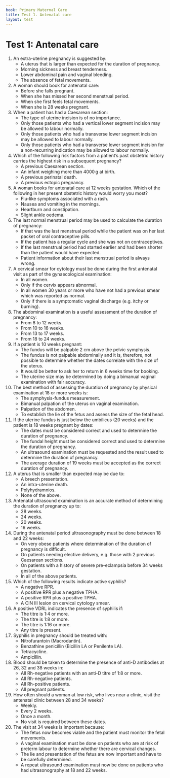 ```yaml
---
book: Primary Maternal Care
title: Test 1. Antenatal care
layout: test
---
```


# Test 1: Antenatal care

1.	An extra-uterine pregnancy is suggested by:
	-	A uterus that is larger than expected for the duration of pregnancy.
	-	Morning sickness and breast tenderness.
	+	Lower abdominal pain and vaginal bleeding.
	-	The absence of fetal movements.
2.	A woman should book for antenatal care:
	-	Before she falls pregnant.
	+	When she has missed her second menstrual period.
	-	When she first feels fetal movements.
	-	When she is 28 weeks pregnant.
3.	When a patient has had a Caesarean section:
	-	The type of uterine incision is of no importance.
	-	Only those patients who had a vertical lower segment incision may be allowed to labour normally.
	-	Only those patients who had a transverse lower segment incision may be allowed to labour normally.
	+	Only those patients who had a transverse lower segment incision for a non-recurring indication may be allowed to labour normally.
4.	Which of the following risk factors from a patient’s past obstetric history carries the highest risk in a subsequent pregnancy?
	-	A previous Caesarean section.
	-	An infant weighing more than 4000 g at birth.
	+	A previous perinatal death.
	-	A previous ectopic pregnancy.
5.	A woman books for antenatal care at 12 weeks gestation. Which of the following in her present obstetric history would worry you most?
	+	Flu-like symptoms associated with a rash.
	-	Nausea and vomiting in the mornings.
	-	Heartburn and constipation.
	-	Slight ankle oedema.
6.	The last normal menstrual period may be used to calculate the duration of pregnancy:
	-	If that was the last menstrual period while the patient was on her last packet of oral contraceptive pills.
	+	If the patient has a regular cycle and she was not on contraceptives.
	-	If the last menstrual period had started earlier and had been shorter than the patient would have expected.
	-	Patient information about their last menstrual period is always wrong.
7.	A cervical smear for cytology must be done during the first antenatal visit as part of the gynaecological examination:
	-	In all women.
	-	Only if the cervix appears abnormal.
	+	In all women 30 years or more who have not had a previous smear which was reported as normal.
	-	Only if there is a symptomatic vaginal discharge (e.g. itchy or burning).
8.	The abdominal examination is a useful assessment of the duration of pregnancy:
	-	From 8 to 12 weeks.
	-	From 10 to 16 weeks.
	+	From 13 to 17 weeks.
	-	From 18 to 24 weeks.
9.	If a patient is 10 weeks pregnant:
	-	The fundus will be palpable 2 cm above the pelvic symphysis.
	-	The fundus is not palpable abdominally and it is, therefore, not possible to determine whether the dates correlate with the size of the uterus.
	-	It would be better to ask her to return in 6 weeks time for booking.
	+	The uterine size may be determined by doing a bimanual vaginal examination with fair accuracy.
10.	The best method of assessing the duration of pregnancy by physical examination at 18 or more weeks is:
	+	The symphysis-fundus measurement.
	-	Bimanual palpation of the uterus on vaginal examination.
	-	Palpation of the abdomen.
	-	To establish the lie of the fetus and assess the size of the fetal head.
11.	If the uterine fundus is just below the umbilicus (20 weeks) and the patient is 18 weeks pregnant by dates:
	+	The dates must be considered correct and used to determine the duration of pregnancy.
	-	The fundal height must be considered correct and used to determine the duration of pregnancy.
	-	An ultrasound examination must be requested and the result used to determine the duration of pregnancy.
	-	The average duration of 19 weeks must be accepted as the correct duration of pregnancy.
12.	A uterus that is smaller than expected may be due to:
	-	A breech presentation.
	+	An intra-uterine death.
	-	Polyhydramnios.
	-	None of the above.
13.	Antenatal ultrasound examination is an accurate method of determining the duration of pregnancy up to:
	-	28 weeks.
	+	24 weeks.
	-	20 weeks.
	-	16 weeks.
14.	During the antenatal period ultrasonography must be done between 18 and 22 weeks:
	-	On very obese patients where determination of the duration of pregnancy is difficult.
	-	On patients needing elective delivery, e.g. those with 2 previous Caesarean sections.
	-	On patients with a history of severe pre-eclampsia before 34 weeks gestation.
	+	In all of the above patients.
15.	Which of the following results indicate active syphilis?
	-	A negative RPR.
	-	A positive RPR plus a negative TPHA.
	+	A positive RPR plus a positive TPHA.
	-	A CIN III lesion on cervical cytology smear.
16.	A positive VDRL indicates the presence of syphilis if:
	-	The titre is 1:4 or more.
	-	The titre is 1:8 or more.
	+	The titre is 1:16 or more.
	-	Any titre is present.
17.	Syphilis in pregnancy should be treated with:
	-	Nitrofurantoin (Macrodantin).
	+	Benzathine penicillin (Bicillin LA or Penilente LA).
	-	Tetracycline.
	-	Ampicillin.
18.	Blood should be taken to determine the presence of anti-D antibodies at 26, 32 and 38 weeks in:
	-	All Rh-negative patients with an anti-D titre of 1:8 or more.
	+	All Rh-negative patients.
	-	All Rh-positive patients.
	-	All pregnant patients.
19.	How often should a woman at low risk, who lives near a clinic, visit the antenatal clinic between 28 and 34 weeks?
	-	Weekly.
	-	Every 2 weeks.
	-	Once a month.
	+	No visit is required between these dates.
20.	The visit at 34 weeks is important because:
	-	The fetus now becomes viable and the patient must monitor the fetal movements.
	-	A vaginal examination must be done on patients who are at risk of preterm labour to determine whether there are cervical changes.
	+	The lie and presentation of the fetus are now important and have to be carefully determined.
	-	A repeat ultrasound examination must now be done on patients who had ultrasonography at 18 and 22 weeks.
